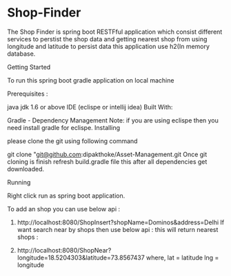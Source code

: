# Shop-Finder

The Shop Finder is spring boot RESTFful application which consist different services to perstist the shop data and getting nearest shop from using longitude and latitude to persist data this application use h2(In memory database.

Getting Started

To run this spring boot gradle application on local machine

Prerequisites :

java jdk 1.6 or above
IDE (eclispe or intellij idea)
Built With:

Gradle - Dependency Management
Note:
if you are using eclispe then you need install gradle for eclispe.
Installing

please clone the git using following command

   git clone "git@github.com:dipakthoke/Asset-Management.git
Once git cloning is finish refresh build.gradle file this after all dependencies get downloaded.

Running

Right click run as spring boot application.

To add an shop you can use below api :

1.  http://localhost:8080/ShopInsert?shopName=Dominos&address=Delhi
If want search near by shops then use below api : this will return nearest shops :

2.  http://localhost:8080/ShopNear?longitude=18.5204303&latitude=73.8567437
where, lat = latitude lng = longitude
